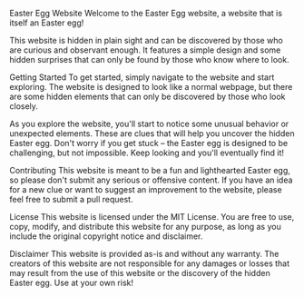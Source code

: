 Easter Egg Website
Welcome to the Easter Egg website, a website that is itself an Easter egg!

This website is hidden in plain sight and can be discovered by those who are curious and observant enough. It features a simple design and some hidden surprises that can only be found by those who know where to look.

Getting Started
To get started, simply navigate to the website and start exploring. The website is designed to look like a normal webpage, but there are some hidden elements that can only be discovered by those who look closely.

As you explore the website, you'll start to notice some unusual behavior or unexpected elements. These are clues that will help you uncover the hidden Easter egg. Don't worry if you get stuck – the Easter egg is designed to be challenging, but not impossible. Keep looking and you'll eventually find it!

Contributing
This website is meant to be a fun and lighthearted Easter egg, so please don't submit any serious or offensive content. If you have an idea for a new clue or want to suggest an improvement to the website, please feel free to submit a pull request.

License
This website is licensed under the MIT License. You are free to use, copy, modify, and distribute this website for any purpose, as long as you include the original copyright notice and disclaimer.

Disclaimer
This website is provided as-is and without any warranty. The creators of this website are not responsible for any damages or losses that may result from the use of this website or the discovery of the hidden Easter egg. Use at your own risk!
